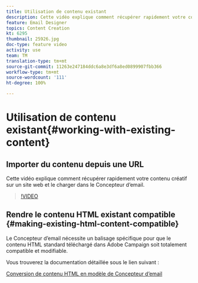 ```yaml
---
title: Utilisation de contenu existant
description: Cette vidéo explique comment récupérer rapidement votre contenu créatif sur un site web et le charger dans le Concepteur d’email.
feature: Email Designer
topics: Content Creation
kt: 6295
thumbnail: 25926.jpg
doc-type: feature video
activity: use
team: TM
translation-type: tm+mt
source-git-commit: 11263e247184ddc6a8e3df6a8ed0899907fbb366
workflow-type: tm+mt
source-wordcount: '111'
ht-degree: 100%

---
```



# Utilisation de contenu existant{#working-with-existing-content}

## Importer du contenu depuis une URL

Cette vidéo explique comment récupérer rapidement votre contenu créatif sur un site web et le charger dans le Concepteur d’email.

>[!VIDEO](https://video.tv.adobe.com/v/25926?quality=12)

## Rendre le contenu HTML existant compatible {#making-existing-html-content-compatible}

Le Concepteur d’email nécessite un balisage spécifique pour que le contenu HTML standard téléchargé dans Adobe Campaign soit totalement compatible et modifiable.

Vous trouverez la documentation détaillée sous le lien suivant :

[Conversion de contenu HTML en modèle de Concepteur d’email](https://docs.adobe.com/content/help/fr-FR/campaign-standard/using/designing-content/building-email-content/using-existing-content.html#converting-an-html-content)
